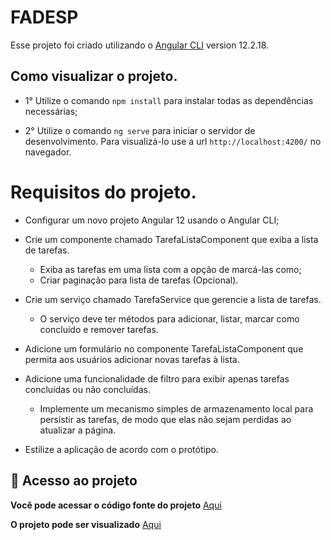 # FADESP

Esse projeto foi criado utilizando o [Angular CLI](https://github.com/angular/angular-cli) version 12.2.18.

## Como visualizar o projeto.

 - 1° Utilize o comando `npm install` para instalar todas as dependências necessárias;

 - 2° Utilize o comando `ng serve` para iniciar o servidor de desenvolvimento. Para visualizá-lo use a url `http://localhost:4200/` no navegador.

# Requisitos do projeto.

- Configurar um novo projeto Angular 12 usando o Angular CLI;

- Crie um componente chamado TarefaListaComponent que exiba a lista de tarefas.
  * Exiba as tarefas em uma lista com a opção de marcá-las como;
  * Criar paginação para lista de tarefas (Opcional).
    
- Crie um serviço chamado TarefaService que gerencie a lista de tarefas.
  * O serviço deve ter métodos para adicionar, listar, marcar como concluído e remover tarefas.
    
- Adicione um formulário no componente TarefaListaComponent que permita aos usuários adicionar novas tarefas à lista.
  
- Adicione uma funcionalidade de filtro para exibir apenas tarefas concluídas ou não concluídas.
  * Implemente um mecanismo simples de armazenamento local para persistir as tarefas, de modo que elas não sejam perdidas ao atualizar a página.
  
- Estilize a aplicação de acordo com o protótipo.

## 📁 Acesso ao projeto
__Você pode acessar o código fonte do projeto__ [Aqui](https://github.com/rhpessoa/FADESP) 

__O projeto pode ser visualizado__ [Aqui]()
